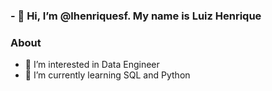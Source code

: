 ### - 👋 Hi, I’m @lhenriquesf. My name is Luiz Henrique

### About 
- 👀 I’m interested in Data Engineer 
- 🌱 I’m currently learning SQL and Python

<!---
lhenriquesf/lhenriquesf is a ✨ special ✨ repository because its `README.md` (this file) appears on your GitHub profile.
You can click the Preview link to take a look at your changes.
--->
